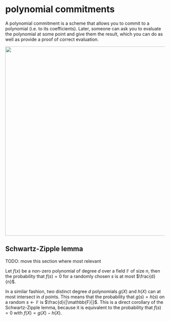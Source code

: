# polynomial commitments

A polynomial commitment is a scheme that allows you to commit to a polynomial (i.e. to its coefficients). Later, someone can ask you to evaluate the polynomial at some point and give them the result, which you can do as well as provide a proof of correct evaluation.

<img src="../../img/polycom.png" width="600px">

## Schwartz-Zipple lemma

TODO: move this section where most relevant

Let $f(x)$ be a non-zero polynomial of degree $d$ over a field $\mathbb{F}$ of size $n$, then the probability that $f(s)=0$ for a randomly chosen $s$ is at most $\frac{d}{n}$.

In a similar fashion, two distinct degree $d$ polynomials $g(X)$ and $h(X)$ can at most intersect in $d$ points. This means that the probability that $g(s) = h(s)$ on a random $s\leftarrow \mathbb{F}$ is $\frac{d}{|\mathbb{F}|}$. This is a direct corollary of the Schwartz-Zipple lemma, because it is equivalent to the probability that $f(s) = 0$ with $f(X) = g(X) - h(X)$.